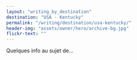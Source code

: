 ```yaml
---
layout: "writing_by_destination"
destination: "USA - Kentucky"
permalink: "/writing/destination/usa-kentucky/"
header-img: "assets/owner/hero/archive-bg.jpg"
flickr-text: ""
---
```


Quelques info au sujet de...